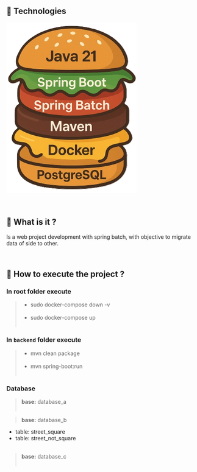 ## 📌 Technologies
![](https://github.com/lucianoortizsilva/migracao-dados-batch/blob/f75a1bca625ad95dfa4978fb108b6cf830a3fabe/backend/src/main/resources/static/technologies_.png?raw=true)

<br>

## 🎯 What is it ?
Is a web project development with spring batch, with objective to migrate data of side to other.

<br>

## 🚀 How to execute the project ?

### In root folder execute

> - sudo docker-compose down -v <br><br>
> - sudo docker-compose up <br><br>


### In ``backend`` folder execute

> - mvn clean package <br><br>
> - mvn spring-boot:run <br><br>


### Database

> **base:** database_a <br><br>

> **base:** database_b <br>
  - table: street_square
  - table: street_not_square 
<br><br>

> **base:** database_c <br><br>

